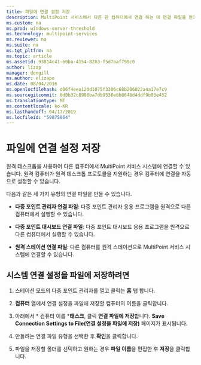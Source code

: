 ```yaml
---
title: 파일에 연결 설정 저장
description: MultiPoint 서비스에서 다른 한 컴퓨터에서 연결 하는 데 연결 파일을 만드는 방법 알아보기
ms.custom: na
ms.prod: windows-server-threshold
ms.technology: multipoint-services
ms.reviewer: na
ms.suite: na
ms.tgt_pltfrm: na
ms.topic: article
ms.assetid: 93814c41-60ba-4154-8283-f5d7baf790c0
author: lizap
manager: dongill
ms.author: elizapo
ms.date: 08/04/2016
ms.openlocfilehash: d06f4eea120d1075f3306c68b206022a4a17e7c9
ms.sourcegitcommit: 0d0b32c8986ba7db9536e0b8648d4ddf9b03e452
ms.translationtype: MT
ms.contentlocale: ko-KR
ms.lasthandoff: 04/17/2019
ms.locfileid: "59875864"
---
```

# <a name="save-connection-settings-to-file"></a>파일에 연결 설정 저장
원격 데스크톱을 사용하여 다른 컴퓨터에서 MultiPoint 서비스 시스템에 연결할 수 있습니다. 원격 컴퓨터가 원격 데스크톱 프로토콜을 지원하는 경우 컴퓨터에 연결을 자동으로 설정할 수 있습니다.  
  
다음과 같은 세 가지 유형의 연결 파일을 만들 수 있습니다.  
  
- **다중 포인트 관리자 연결 파일**:  다중 포인트 관리자 응용 프로그램을 원격으로 다른 컴퓨터에서 실행할 수 있습니다.  
  
- **다중 포인트 대시보드 연결 파일**: 다중 포인트 대시보드 응용 프로그램을 원격으로 다른 컴퓨터에서 실행할 수 있습니다.  
  
- **원격 스테이션 연결 파일**:  다른 컴퓨터를 원격 스테이션으로 MultiPoint 서비스 시스템에 연결할 수 있습니다.  
  
## <a name="to-save-system-connection-settings-to-a-file"></a>시스템 연결 설정을 파일에 저장하려면  
  
1.  스테이션 모드의 다중 포인트 관리자를 열고 클릭는 **홈** 탭 합니다.  
  
2.  **컴퓨터** 열에서 연결 설정을 파일에 저장할 컴퓨터의 이름을 클릭합니다.  
  
3.  아래에서 * 컴퓨터 이름 ***태스크**, 클릭 **연결 파일에 저장**합니다. **Save Connection Settings to File(연결 설정을 파일에 저장)** 페이지가 표시됩니다.  
  
4.  만들려는 연결 파일 유형을 선택한 후 **확인**을 클릭합니다.  
  
5.  파일을 저장할 폴더를 선택하고 원하는 경우 **파일 이름**을 편집한 후 **저장**을 클릭합니다.